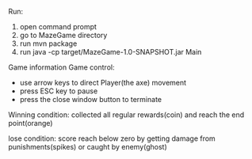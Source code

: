 Run:
1. open command prompt
2. go to MazeGame directory
3. run mvn package
4. run java -cp target/MazeGame-1.0-SNAPSHOT.jar Main

Game information
Game control:
- use arrow keys to direct Player(the axe) movement
- press ESC key to pause
- press the close window button to terminate

Winning condition: collected all regular rewards(coin) and reach the end point(orange)

lose condition: score reach below zero by getting damage from punishments(spikes) or caught by enemy(ghost)
